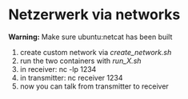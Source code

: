 # Netzerwerk via networks

**Warning:** Make sure ubuntu:netcat has been built

1. create custom network via *create_network.sh*
2. run the two containers with *run_X.sh*
3. in receiver:
   nc -lp 1234
4. in transmitter:
   nc receiver 1234
5. now you can talk from transmitter to receiver
